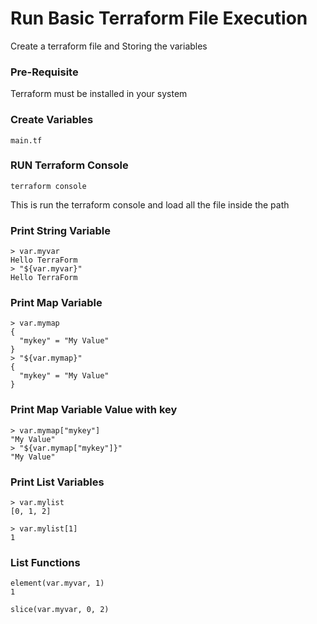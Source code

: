 # Run Basic Terraform File Execution
Create a terraform file and Storing the variables

### Pre-Requisite
Terraform must be installed in your system

### Create Variables
``` main.tf ```

### RUN Terraform Console
```
terraform console
```
This is run the terraform console and load all the file inside the path

### Print String Variable
```
> var.myvar
Hello TerraForm
> "${var.myvar}"
Hello TerraForm
```

### Print Map Variable
```
> var.mymap
{
  "mykey" = "My Value"
}
> "${var.mymap}"
{
  "mykey" = "My Value"
}
```
### Print Map Variable Value with key
```
> var.mymap["mykey"]
"My Value"
> "${var.mymap["mykey"]}"
"My Value"
```

### Print List Variables
```
> var.mylist
[0, 1, 2]

> var.mylist[1]
1
```

### List Functions
```
element(var.myvar, 1)
1

slice(var.myvar, 0, 2)
```
